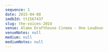 ```yaml
---
sequence: 1
date: 2015-04-08
imdbId: tt1567437
slug: the-voices-2014
venue: Alamo Drafthouse Cinema - One Loudoun
venueNotes: null
medium: null
mediumNotes: null
---
```


